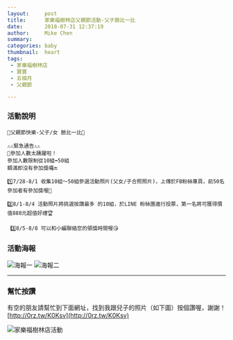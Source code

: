 ```yaml
---
layout:     post
title:      家樂福樹林店父親節活動-父子臉比一比
date:       2018-07-31 12:37:19
author:     Mike Chen
summary:    
categories: baby
thumbnail:  heart
tags:
 - 家樂福樹林店
 - 寶寶
 - 五個月
 - 父親節

---
```


### 活動說明

```
🎊父親節快樂-父子/女 臉比一比🎊

⚠️⚠️緊急通告⚠️⚠️
🔴參加人數太踴躍啦！
參加人數限制從10組➡️50組
額滿即沒有參加獎囉🔚

1️⃣7/28-8/1 收集10組～50組參選活動照片(父女/子合照照片)，上傳於FB粉絲專頁，前50名參加者有參加獎喔🎁

2️⃣8/1-8/4 活動照片將挑選按讚最多 的10組，於LINE 粉絲團進行投票，第一名將可獲得價值888元超值好禮🏆

 3️⃣8/5-8/8 可以和小編聯絡您的領獎時間喔😘
```

### 活動海報

![海報一](https://i.imgur.com/wCel0ce.jpg)
![海報二](https://i.imgur.com/In2eqE1.jpg)


<hr>

### 幫忙按讚

有空的朋友請幫忙到下面網址，找到我跟兒子的照片（如下圖）按個讚喔，謝謝！<br>
[http://0rz.tw/K0Ksv](http://0rz.tw/K0Ksv)

![家樂福樹林店活動](https://i.imgur.com/S8lSK8f.jpg)